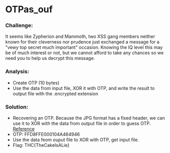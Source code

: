 # OTPas_ouf
### Challenge: 
It seems like Zypherion and Mammoth, two XSS gang members neither known for their cleverness nor prudence just exchanged a message for a "vewy top secret much important" occasion. Knowing the IQ level this may be of much interest or not, but we cannot afford to take any chances so we need you to help us decrypt this message.
### Analysis:
- Create OTP (10 bytes)
- Use the data from input file, XOR it with OTP, and write the result to output file with the .encrypted extension
### Solution:
- Recovering an OTP. Because the JPG format has a fixed header, we can use it to XOR with the data from output file in order to guess OTP. [Reference](https://en.wikipedia.org/wiki/List_of_file_signatures)
- OTP: FFD8FFE000104A464946
- Use the data feom ouput file to XOR with OTP, get input file.
- Flag: THC{TheCakeIsALie}
  
